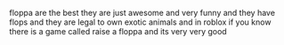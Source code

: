 floppa are the best they are just awesome and very funny and they have flops and they are legal to own exotic animals and in 
roblox if you know there is a game called raise a floppa and its very very good
